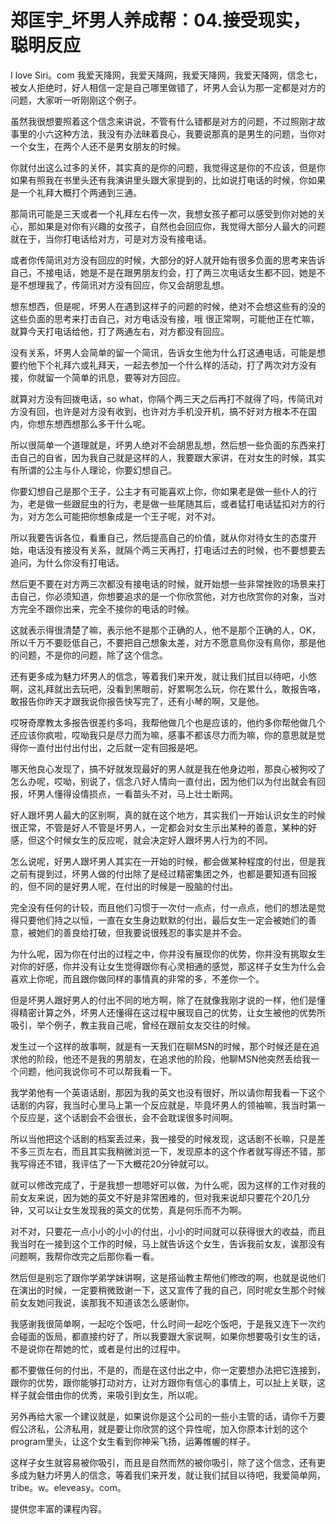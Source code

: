 # 郑匡宇_坏男人养成帮：04.接受现实，聪明反应

I love Siri。com 我爱天降网，我爱天降网，我爱天降网，我爱天降网，信念七，被女人拒绝时，好人相信一定是自己哪里做错了，坏男人会认为那一定都是对方的问题，大家听一听刚刚这个例子。

虽然我很想要照着这个信念来讲说，不管有什么错都是对方的问题，不过照刚才故事里的小六这种方法，我没有办法昧着良心，我要说那真的是男生的问题，当你对一个女生，在两个人还不是男女朋友的时候。

你就付出这么过多的关怀，其实真的是你的问题，我觉得这是你的不应该，但是你如果有照我在书里头还有我演讲里头跟大家提到的，比如说打电话的时候，你如果是一个礼拜大概打个两通到三通。

那简讯可能是三天或者一个礼拜左右传一次，我想女孩子都可以感受到你对她的关心，那如果是对你有兴趣的女孩子，自然也会回应你，我觉得大部分人最大的问题就在于，当你打电话给对方，可是对方没有接电话。

或者你传简讯对方没有回应的时候，大部分的好人就开始有很多负面的思考来告诉自己，不接电话，她是不是在跟男朋友约会，打了两三次电话女生都不回，她是不是不想理我了，传简讯对方没有回应，你又会胡思乱想。

想东想西，但是呢，坏男人在遇到这样子的问题的时候，绝对不会想这些有的没的这些负面的思考来打击自己，对方电话没有接，哦 很正常啊，可能他正在忙嘛，就算今天打电话给他，打了两通左右，对方都没有回应。

没有关系，坏男人会简单的留一个简讯，告诉女生他为什么打这通电话，可能是想要约他下个礼拜六或礼拜天，一起去参加一个什么样的活动，打了两次对方没有接，你就留一个简单的讯息，要等对方回应。

就算对方没有回拨电话，so what，你隔个两三天之后再打不就得了吗，传简讯对方没有回，也许是对方没有收到，也许对方手机没开机，搞不好对方根本不在国内，你想东想西想那么多干什么呢。

所以很简单一个道理就是，坏男人绝对不会胡思乱想，然后想一些负面的东西来打击自己的自省，因为我自己就是这样的人，我要跟大家讲，在对女生的时候，其实有所谓的公主与仆人理论，你要幻想自己。

你要幻想自己是那个王子，公主才有可能喜欢上你，你如果老是做一些仆人的行为，老是做一些跟屁虫的行为，老是做一些尾随其后，或者猛打电话猛扣对方的行为，对方怎么可能把你想象成是一个王子呢，对不对。

所以我要告诉各位，看重自己，然后提高自己的价值，就从你对待女生的态度开始，电话没有接没有关系，就隔个两三天再打，打电话过去的时候，也不要想要去追问，为什么你没有打电话。

然后更不要在对方两三次都没有接电话的时候，就开始想一些非常挫败的场景来打击自己，你必须知道，你想要追求的是一个你欣赏他，对方也欣赏你的对象，当对方完全不跟你出来，完全不接你的电话的时候。

这就表示得很清楚了嘛，表示他不是那个正确的人，他不是那个正确的人，OK，所以千万不要贬低自己，不要把自己想象太差，对方不愿意鳥你没有鳥你，那是他的问题，不是你的问题，除了这个信念。

还有更多成为魅力坏男人的信念，等着我们来开发，就让我们拭目以待吧，小悠啊，这礼拜就出去玩吧，没看到黑眼前，好累啊怎么玩，你在累什么，敢报告咯，敢报告你昨天才跟我说你报告快写完了，还有小琴的啊，又是他。

哎呀奇摩教太多报告很差约多吗，我帮他做几个也是应该的，他约多你帮他做几个还应该你疯啦，哎呦我只是尽力而为嘛，感事不都该尽力而为嘛，你的意思就是觉得你一直付出付出付出，之后就一定有回报是吧。

哪天他良心发现了，搞不好就发现最好的男人就是我在他身边啦，那良心被狗咬了怎么办呢，哎呦，别说了，信念八好人情向一直付出，因为他们以为付出就会有回报，坏男人懂得设情损点，一看苗头不对，马上壮士断网。

好人跟坏男人最大的区别啊，真的就在这个地方，其实我们一开始认识女生的时候很正常，不管是好人不管是坏男人，一定都会对女生示出某种的善意，某种的好感，但这个时候女生的反应呢，就会决定好人跟坏男人行为的不同。

怎么说呢，好男人跟坏男人其实在一开始的时候，都会做某种程度的付出，但是我之前有提到过，坏男人做的付出除了是经过精密集团之外，也都是要知道有回报的，但不同的是好男人呢，在付出的时候是一股脑的付出。

完全没有任何的计较，而且他们习惯于一次付一点点，付一点点，他们的想法是觉得只要他们持之以恒，一直在女生身边默默的付出，最后女生一定会被她们的善意，被她们的善良给打破，但我要说很残忍的事实是并不会。

为什么呢，因为你在付出的过程之中，你并没有展现你的优势，你并没有挑取女生对你的好感，你并没有让女生觉得跟你有心灵相通的感觉，那这样子女生为什么会喜欢上你呢，而且跟你做同样的事情真的非常的多，不差你一个。

但是坏男人跟好男人的付出不同的地方啊，除了在就像我刚才说的一样，他们是懂得精密计算之外，坏男人还懂得在这过程中展现自己的优势，让女生被他的优势所吸引，举个例子，教主我自己呢，曾经在跟前女友交往的时候。

发生过一个这样的故事啊，就是有一天我们在聊MSN的时候，那个时候还是在追求他的阶段，他还不是我的男朋友，在追求他的阶段，他聊MSN他突然丢给我一个问题，他问我说你可不可以帮我看一下。

我学弟他有一个英语话剧，那因为我的英文也没有很好，所以请你帮我看一下这个话剧的内容，我当时心里马上第一个反应就是，毕竟坏男人的领袖嘛，我当时第一个反应是，这个话剧会不会很长，会不会耽误很多时间啊。

所以当他把这个话剧的档案丢过来，我一接受的时候发现，这话剧不长嘛，只是差不多三页左右，而且其实我稍微浏览一下，发现原本的这个作者就写得还不错，那我写得还不错，我评估了一下大概花20分钟就可以。

就可以修改完成了，于是我想一想嗯好可以做，为什么呢，因为这样的工作对我的前女友来说，因为她的英文不好是非常困难的，但对我来说却只要花个20几分钟，又可以让女生发现我的英文的优势，真是何乐而不为啊。

对不对，只要花一点小小的小小的付出，小小的时间就可以获得很大的收益，而且我当时在一接到这个工作的时候，马上就告诉这个女生，告诉我前女友，诶那没有问题啊，我帮你改完之后那你看一看。

然后但是别忘了跟你学弟学妹讲啊，这是搭讪教主帮他们修改的啊，也就是说他们在演出的时候，一定要稍微致谢一下，这又宣传了我的自己，同时呢女生那个时候前女友她问我说，诶那我不知道该怎么感谢你。

我感谢我很简单啊，一起吃个饭吧，什么时间一起吃个饭吧，于是我又连下一次约会碰面的饭局，都直接约好了，所以我要跟大家说啊，如果你想要吸引女生的话，不是说你在帮她的忙，或者是付出的过程中。

都不要做任何的付出，不是的，而是在这付出之中，你一定要想办法把它连接到，跟你的优势，跟你能够打动对方，让对方跟你有信心的事情上，可以扯上关联，这样子就会借由你的优秀，来吸引到女生，所以呢。

另外再给大家一个建议就是，如果说你是这个公司的一些小主管的话，请你千万要假公济私，公济私用，就是要让你欣赏的这个异性呢，加入你原本计划的这个program里头，让这个女生看到你神采飞扬，运筹帷幄的样子。

这样子女生就容易被你吸引，而且是自然而然的被你吸引，除了这个信念，还有更多成为魅力坏男人的信念，等着我们来开发，就让我们拭目以待吧，我爱简单网，tribe。w。eleveasy。com。

提供您丰富的课程内容。